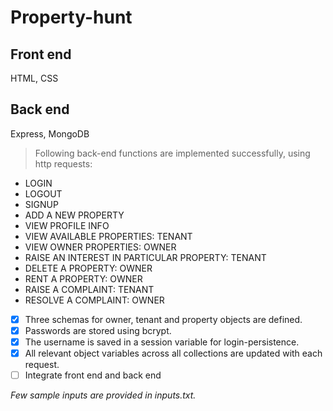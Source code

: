 # Property-hunt

## Front end

HTML, CSS

## Back end

Express, MongoDB

> Following back-end functions are implemented successfully, using http requests:

- LOGIN
- LOGOUT
- SIGNUP
- ADD A NEW PROPERTY
- VIEW PROFILE INFO
- VIEW AVAILABLE PROPERTIES: TENANT
- VIEW OWNER PROPERTIES: OWNER
- RAISE AN INTEREST IN PARTICULAR PROPERTY: TENANT
- DELETE A PROPERTY: OWNER
- RENT A PROPERTY: OWNER
- RAISE A COMPLAINT: TENANT 
- RESOLVE A COMPLAINT: OWNER

- [x] Three schemas for owner, tenant and property objects are defined.
- [x] Passwords are stored using bcrypt.
- [x] The username is saved in a session variable for login-persistence.
- [x] All relevant object variables across all collections are updated with each request.
- [ ] Integrate front end and back end

*Few sample inputs are provided in inputs.txt.*
